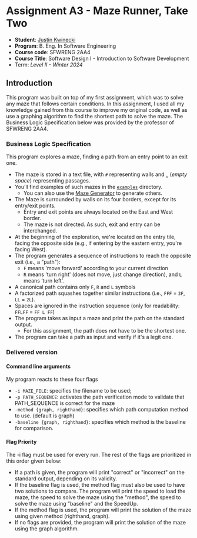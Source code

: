 
# Assignment A3 - Maze Runner, Take Two

  * **Student**: [Justin Kwinecki](kwineckj@mcmaster.ca)
  * **Program**: B. Eng. In Software Engineering
  * **Course code**: SFWRENG 2AA4
  * **Course Title**: Software Design I - Introduction to Software Development 
  * Term: *Level II - Winter 2024*

## Introduction

This program was built on top of my first assignment, which was to solve any maze that follows certain conditions.
In this assignment, I used all my knowledge gained from this course to improve my original code, as well as use a 
graphing algorithm to find the shortest path to solve the maze.  The Business Logic Specification below was provided by the professor of SFWRENG 2AA4.

### Business Logic Specification

This program explores a maze, finding a path from an entry point to an exit one.

- The maze is stored in a text file, with `#` representing walls and `␣` (_empty space_) representing passages.
- You’ll find examples of such mazes in the [`examples`](./examples) directory. 
    - You can also use the [Maze Generator](https://github.com/ace-lectures/maze-gen) to generate others.
- The Maze is surrounded by walls on its four borders, except for its entry/exit points.
    - Entry and exit points are always located on the East and West border.
    - The maze is not directed. As such, exit and entry can be interchanged.
- At the beginning of the exploration, we're located on the entry tile, facing the opposite side (e.g., if entering by the eastern entry, you're facing West).
- The program generates a sequence of instructions to reach the opposite exit (i.e., a "path"):
    - `F` means 'move forward' according to your current direction
    - `R` means 'turn right' (does not move, just change direction), and `L` means ‘turn left’. 
- A canonical path contains only `F`, `R` and `L` symbols
- A factorized path squashes together similar instructions (i.e., `FFF` = `3F`, `LL` = `2L`).
- Spaces are ignored in the instruction sequence (only for readability: `FFLFF` = `FF L FF`)
- The program takes as input a maze and print the path on the standard output.
    - For this assignment, the path does not have to be the shortest one.
- The program can take a path as input and verify if it's a legit one.

### Delivered version

#### Command line arguments

My program reacts to these four flags

- `-i MAZE_FILE`: specifies the filename to be used;
- `-p PATH_SEQUENCE`: activates the path verification mode to validate that PATH_SEQUENCE is correct for the maze
- `-method {graph, righthand}`: specifies which path computation method to use. (default is graph)
- `-baseline {graph, righthand}`: specifies which method is the baseline for comparison. 

#### Flag Priority

The -i flag must be used for every run.  The rest of the flags are prioritized in this order given below:
- If a path is given, the program will print "correct" or "incorrect" on the standard output, depending on its validity.
- If the baseline flag is used, the method flag must also be used to have two solutions to compare.  The program will print the speed to load the maze, the speed to solve the maze using the "method", the speed to solve the maze using "baseline" and the SpeedUp.
- If the method flag is used, the program will print the solution of the maze using given method (righthand, graph).
- If no flags are provided, the program will print the solution of the maze using the graph algorithm.
